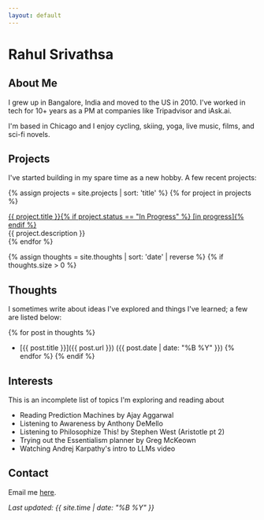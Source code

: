 ```yaml
---
layout: default
---
```


# Rahul Srivathsa

## About Me

I grew up in Bangalore, India and moved to the US in 2010. I've worked in tech for 10+ years as a PM at companies like Tripadvisor and iAsk.ai.

I'm based in Chicago and I enjoy cycling, skiing, yoga, live music, films, and sci-fi novels.

## Projects

I've started building in my spare time as a new hobby. A few recent projects:

{% assign projects = site.projects | sort: 'title' %}
{% for project in projects %}
<div class="project-item">
    <div class="project-title"><a href="{{ project.url }}">{{ project.title }}{% if project.status == "In Progress" %} [in progress]{% endif %}</a></div>
    <div class="project-description">{{ project.description }}</div>
</div>
{% endfor %}

{% assign thoughts = site.thoughts | sort: 'date' | reverse %}
{% if thoughts.size > 0 %}
## Thoughts

I sometimes write about ideas I've explored and things I've learned; a few are listed below:

{% for post in thoughts %}
- [{{ post.title }}]({{ post.url }}) ({{ post.date | date: "%B %Y" }})
{% endfor %}
{% endif %}

## Interests

This is an incomplete list of topics I'm exploring and reading about

- Reading Prediction Machines by Ajay Aggarwal
- Listening to Awareness by Anthony DeMello
- Listening to Philosophize This! by Stephen West (Aristotle pt 2)
- Trying out the Essentialism planner by Greg McKeown
- Watching Andrej Karpathy's intro to LLMs video

## Contact

Email me [here](mailto:rahul.srivathsa@gmail.com).

*Last updated: {{ site.time | date: "%B %Y" }}*